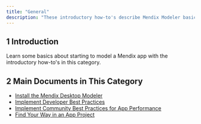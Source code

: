```yaml
---
title: "General"
description: "These introductory how-to's describe Mendix Modeler basics and best practices."
---
```


## 1 Introduction

Learn some basics about starting to model a Mendix app with the introductory how-to's in this category.

## 2 Main Documents in This Category

* [Install the Mendix Desktop Modeler](install-the-mendix-desktop-modeler)
* [Implement Developer Best Practices](dev-best-practices)
* [Implement Community Best Practices for App Performance](community-best-practices-for-app-performance)
* [Find Your Way in an App Project ](find-your-way)


